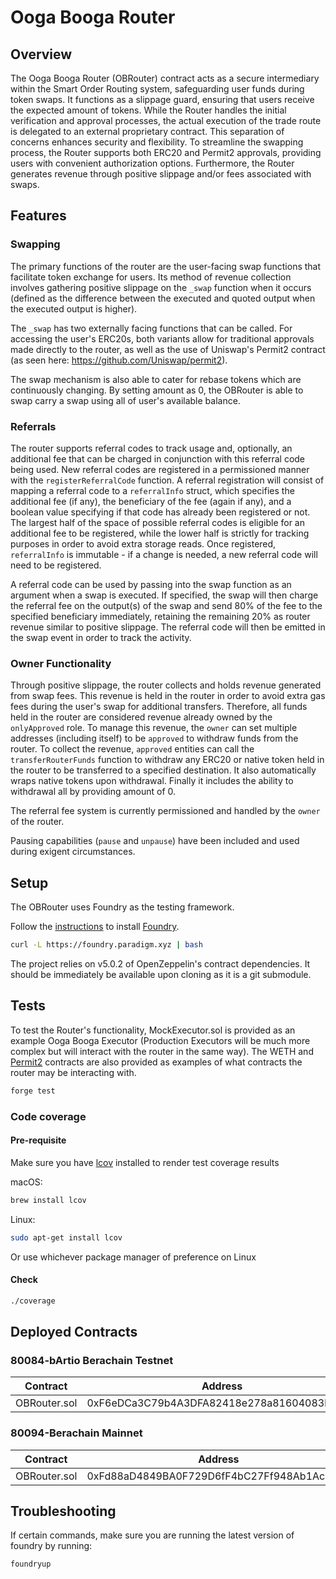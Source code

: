 # Ooga Booga Router

## Overview

The Ooga Booga Router (OBRouter) contract acts as a secure intermediary within the Smart Order Routing system, safeguarding user funds during token swaps. It functions as a slippage guard, ensuring that users receive the expected amount of tokens. While the Router handles the initial verification and approval processes, the actual execution of the trade route is delegated to an external proprietary contract. This separation of concerns enhances security and flexibility. To streamline the swapping process, the Router supports both ERC20 and Permit2 approvals, providing users with convenient authorization options. Furthermore, the Router generates revenue through positive slippage and/or fees associated with swaps.

## Features

### Swapping

The primary functions of the router are the user-facing swap functions that facilitate token exchange for users.  Its method of revenue collection involves gathering positive slippage on the `_swap` function when it occurs (defined as the difference between the executed and quoted output when the executed output is higher).

The `_swap` has two externally facing functions that can be called. For accessing the user's ERC20s, both variants allow for traditional approvals made directly to the router, as well as the use of Uniswap's Permit2 contract (as seen here: https://github.com/Uniswap/permit2).

The swap mechanism is also able to cater for rebase tokens which are continuously changing. By setting amount as 0, the OBRouter is able to swap carry a swap using all of user's available balance.

### Referrals

The router supports referral codes to track usage and, optionally, an additional fee that can be charged in conjunction with this referral code being used. New referral codes are registered in a permissioned manner with the `registerReferralCode` function. A referral registration will consist of mapping a referral code to a `referralInfo` struct, which specifies the additional fee (if any), the beneficiary of the fee (again if any), and a boolean value specifying if that code has already been registered or not. The largest half of the space of possible referral codes is eligible for an additional fee to be registered, while the lower half is strictly for tracking purposes in order to avoid extra storage reads. Once registered, `referralInfo` is immutable - if a change is needed, a new referral code will need to be registered.

A referral code can be used by passing into the swap function as an argument when a swap is executed. If specified, the swap will then charge the referral fee on the output(s) of the swap and send 80% of the fee to the specified beneficiary immediately, retaining the remaining 20% as router revenue similar to positive slippage. The referral code will then be emitted in the swap event in order to track the activity.

### Owner Functionality

Through positive slippage, the router collects and holds revenue generated from swap fees. This revenue is held in the router in order to avoid extra gas fees during the user's swap for additional transfers. Therefore, all funds held in the router are considered revenue already owned by the `onlyApproved` role. To manage this revenue, the `owner` can set multiple addresses (including itself) to be `approved` to withdraw funds from the router. To collect the revenue, `approved` entities can call the `transferRouterFunds` function to withdraw any ERC20 or native token held in the router to be transferred to a specified destination. It also automatically wraps native tokens upon withdrawal. Finally it includes the ability to withdrawal all by providing amount of 0.

The referral fee system is currently permissioned and handled by the `owner` of the router.

Pausing capabilities (`pause` and `unpause`) have been included and used during exigent circumstances.

## Setup

The OBRouter uses Foundry as the testing framework.

Follow the [instructions](https://book.getfoundry.sh/getting-started/installation) to install [Foundry](https://github.com/foundry-rs/foundry).

```bash
curl -L https://foundry.paradigm.xyz | bash
```

The project relies on v5.0.2 of OpenZeppelin's contract dependencies. It should be immediately be available upon cloning as it is a git submodule.

## Tests

To test the Router's functionality, MockExecutor.sol is provided as an example Ooga Booga Executor (Production Executors will be much more complex but will interact with the router in the same way). The WETH and [Permit2](https://github.com/Uniswap/permit2/) contracts are also provided as examples of what contracts the router may be interacting with.

```bash
forge test
```

### Code coverage

#### Pre-requisite
Make sure you have [lcov](https://github.com/linux-test-project/lcov) installed to render test coverage results

macOS:
```bash
brew install lcov
```

Linux:
```bash
sudo apt-get install lcov
```

Or use whichever package manager of preference on Linux

#### Check
```bash
./coverage
```

## Deployed Contracts

### 80084-bArtio Berachain Testnet
| Contract     | Address                                    | Owner:Deployer                             |
| ------------ | ------------------------------------------ | ------------------------------------------ |
| OBRouter.sol | 0xF6eDCa3C79b4A3DFA82418e278a81604083b999D | 0x4b741204257ED68A7E0a8542eC1eA1Ac1Db829d7 |

### 80094-Berachain Mainnet
| Contract     | Address                                    | Deployer                             |
| ------------ | ------------------------------------------ | ------------------------------------------ |
| OBRouter.sol | 0xFd88aD4849BA0F729D6fF4bC27Ff948Ab1Ac3dE7 | 0xB009A55E7181fEe7f02BA80b85F0891945262351 |

## Troubleshooting

If certain commands, make sure you are running the latest version of foundry by running:

```bash
foundryup
```
